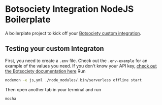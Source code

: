 # Botsociety Integration NodeJS Boilerplate

A boilerplate project to kick off your <a href="https//botsociety.io/documentation/custom-integrations" target="_blank">Botsociety custom integration</a>.

## Testing your custom Integraton
First, you need to create a `.env` file. Check out the `.env-example` for an example of the values you need. If you don't know your API key, <a href="https://botsociety.io/documentation/api" target="_blank">check out the Botsociety documentation here</a>
Run

```bash
nodemon -e js,yml ./node_modules/.bin/serverless offline start
```

Then open another tab in your terminal and run
```bash
mocha
```